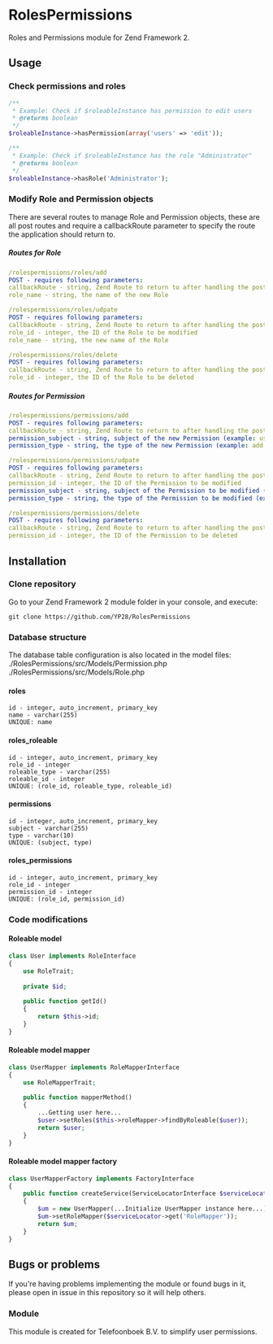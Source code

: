 # RolesPermissions
Roles and Permissions module for Zend Framework 2.

## Usage

### Check permissions and roles
```php
/**
 * Example: Check if $roleableInstance has permission to edit users
 * @returns boolean
 */
$roleableInstance->hasPermission(array('users' => 'edit'));

/**
 * Example: Check if $roleableInstance has the role "Administrator"
 * @returns boolean
 */
$roleableInstance->hasRole('Administrator');
```

### Modify Role and Permission objects
There are several routes to manage Role and Permission objects, these are all post routes and require a callbackRoute parameter to specify the route the application should return to.

##### Routes for Role
```yaml
/rolespermissions/roles/add
POST - requires following parameters:
callbackRoute - string, Zend Route to return to after handling the post
role_name - string, the name of the new Role

/rolespermissions/roles/udpate
POST - requires following parameters:
callbackRoute - string, Zend Route to return to after handling the post
role_id - integer, the ID of the Role to be modified
role_name - string, the new name of the Role

/rolespermissions/roles/delete
POST - requires following parameters:
callbackRoute - string, Zend Route to return to after handling the post
role_id - integer, the ID of the Role to be deleted
```
##### Routes for Permission
```yaml
/rolespermissions/permissions/add
POST - requires following parameters:
callbackRoute - string, Zend Route to return to after handling the post
permission_subject - string, subject of the new Permission (example: users or posts)
permission_type - string, the type of the new Permission (example: add or delete)

/rolespermissions/permissions/udpate
POST - requires following parameters:
callbackRoute - string, Zend Route to return to after handling the post
permission_id - integer, the ID of the Permission to be modified
permission_subject - string, subject of the Permission to be modified (example: users or posts)
permission_type - string, the type of the Permission to be modified (example: add or delete)

/rolespermissions/permissions/delete
POST - requires following parameters:
callbackRoute - string, Zend Route to return to after handling the post
permission_id - integer, the ID of the Permission to be deleted
```

## Installation

### Clone repository
Go to your Zend Framework 2 module folder in your console, and execute:
```
git clone https://github.com/YP28/RolesPermissions
```

### Database structure
The database table configuration is also located in the model files:
./RolesPermissions/src/Models/Permission.php
./RolesPermissions/src/Models/Role.php

#### roles
```
id - integer, auto_increment, primary_key
name - varchar(255)
UNIQUE: name
```
#### roles_roleable
```
id - integer, auto_increment, primary_key
role_id - integer
roleable_type - varchar(255)
roleable_id - integer
UNIQUE: (role_id, roleable_type, roleable_id)
```
#### permissions
```
id - integer, auto_increment, primary_key
subject - varchar(255)
type - varchar(10)
UNIQUE: (subject, type)
```
#### roles_permissions
```
id - integer, auto_increment, primary_key
role_id - integer
permission_id - integer
UNIQUE: (role_id, permission_id)
```

### Code modifications
#### Roleable model
```php
class User implements RoleInterface
{
    use RoleTrait;
    
    private $id;
    
    public function getId() 
    {
        return $this->id;
    }
}
```
#### Roleable model mapper
```php
class UserMapper implements RoleMapperInterface
{
    use RoleMapperTrait;
    
    public function mapperMethod()
    {
        ...Getting user here...
        $user->setRoles($this->roleMapper->findByRoleable($user));
        return $user;
    }
}
```
#### Roleable model mapper factory
```php
class UserMapperFactory implements FactoryInterface
{
    public function createService(ServiceLocatorInterface $serviceLocator)
    {
        $um = new UserMapper(...Initialize UserMapper instance here...);
        $um->setRoleMapper($serviceLocator->get('RoleMapper'));
        return $um;
    }
}
```

## Bugs or problems
If you're having problems implementing the module or found bugs in it, please open in issue in this repository so it will help others.

### Module
This module is created for Telefoonboek B.V. to simplify user permissions.
